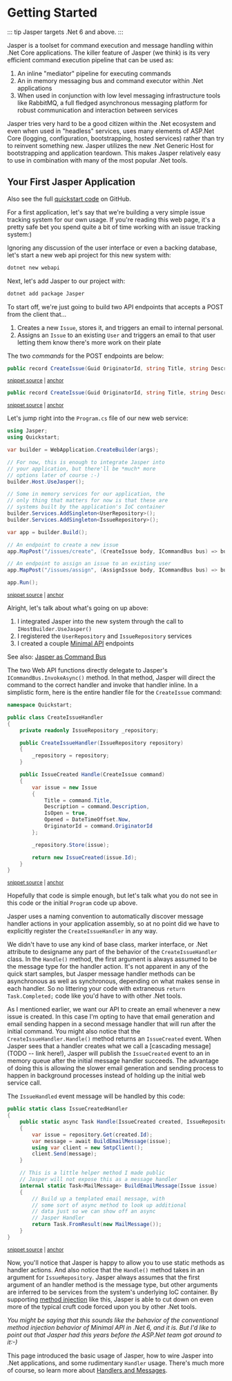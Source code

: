 # Getting Started

::: tip
Jasper targets .Net 6 and above.
:::

Jasper is a toolset for command execution and message handling within .Net Core applications.
The killer feature of Jasper (we think) is its very efficient command execution pipeline that
can be used as:

1. An inline "mediator" pipeline for executing commands
2. An in memory messaging bus and command executor within .Net applications
3. When used in conjunction with low level messaging infrastructure tools like RabbitMQ, a full fledged asynchronous messaging platform for robust communication and interaction between services

Jasper tries very hard to be a good citizen within the .Net ecosystem and even when used in
"headless" services, uses many elements of ASP.Net Core (logging, configuration, bootstrapping, hosted services)
rather than try to reinvent something new. Jasper utilizes the new .Net Generic Host for bootstrapping and application teardown.
This makes Jasper relatively easy to use in combination with many of the most popular .Net tools.

## Your First Jasper Application

Also see the full [quickstart code](https://github.com/JasperFx/jasper/tree/master/src/Samples/Quickstart) on GitHub.

For a first application, let's say that we're building a very simple issue tracking system for
our own usage. If you're reading this web page, it's a pretty safe bet you spend quite a bit of time
working with an issue tracking system:)

Ignoring any discussion of the user interface or even a backing database, let's
start a new web api project for this new system with:

```bash
dotnet new webapi
```
Next, let's add Jasper to our project with:

```bash
dotnet add package Jasper
```

To start off, we're just going to build two API endpoints that accepts
a POST from the client that...

1. Creates a new `Issue`, stores it, and triggers an email to internal personal.
2. Assigns an `Issue` to an existing `User` and triggers an email to that user letting them know there's more work on their plate

The two *commands* for the POST endpoints are below:

<!-- snippet: sample_Quickstart_commands -->
<a id='snippet-sample_quickstart_commands'></a>
```cs
public record CreateIssue(Guid OriginatorId, string Title, string Description);
```
<sup><a href='https://github.com/JasperFx/alba/blob/master/src/KitchenSink/MartenAndRabbitMessages/CreateIssue.cs#L3-L7' title='Snippet source file'>snippet source</a> | <a href='#snippet-sample_quickstart_commands' title='Start of snippet'>anchor</a></sup>
<a id='snippet-sample_quickstart_commands-1'></a>
```cs
public record CreateIssue(Guid OriginatorId, string Title, string Description);
```
<sup><a href='https://github.com/JasperFx/alba/blob/master/src/Samples/Quickstart/CreateIssue.cs#L3-L7' title='Snippet source file'>snippet source</a> | <a href='#snippet-sample_quickstart_commands-1' title='Start of snippet'>anchor</a></sup>
<!-- endSnippet -->

Let's jump right into the `Program.cs` file of our new web service:

<!-- snippet: sample_Quickstart_Program -->
<a id='snippet-sample_quickstart_program'></a>
```cs
using Jasper;
using Quickstart;

var builder = WebApplication.CreateBuilder(args);

// For now, this is enough to integrate Jasper into
// your application, but there'll be *much* more
// options later of course :-)
builder.Host.UseJasper();

// Some in memory services for our application, the
// only thing that matters for now is that these are
// systems built by the application's IoC container
builder.Services.AddSingleton<UserRepository>();
builder.Services.AddSingleton<IssueRepository>();

var app = builder.Build();

// An endpoint to create a new issue
app.MapPost("/issues/create", (CreateIssue body, ICommandBus bus) => bus.InvokeAsync(body));

// An endpoint to assign an issue to an existing user
app.MapPost("/issues/assign", (AssignIssue body, ICommandBus bus) => bus.InvokeAsync(body));

app.Run();
```
<sup><a href='https://github.com/JasperFx/alba/blob/master/src/Samples/Quickstart/Program.cs#L1-L30' title='Snippet source file'>snippet source</a> | <a href='#snippet-sample_quickstart_program' title='Start of snippet'>anchor</a></sup>
<!-- endSnippet -->

Alright, let's talk about what's going on up above:

1. I integrated Jasper into the new system through the call to `IHostBuilder.UseJasper()`
2. I registered the `UserRepository` and `IssueRepository` services
3. I created a couple [Minimal API](https://docs.microsoft.com/en-us/aspnet/core/fundamentals/minimal-apis?view=aspnetcore-6.0) endpoints

See also: [Jasper as Command Bus](/guide/in-memory-bus)

The two Web API functions directly delegate to Jasper's `ICommandBus.InvokeAsync()` method.
In that method, Jasper will direct the command to the correct handler and invoke that handler
inline. In a simplistic form, here is the entire handler file for the `CreateIssue`
command:

<!-- snippet: sample_Quickstart_CreateIssueHandler -->
<a id='snippet-sample_quickstart_createissuehandler'></a>
```cs
namespace Quickstart;

public class CreateIssueHandler
{
    private readonly IssueRepository _repository;

    public CreateIssueHandler(IssueRepository repository)
    {
        _repository = repository;
    }

    public IssueCreated Handle(CreateIssue command)
    {
        var issue = new Issue
        {
            Title = command.Title,
            Description = command.Description,
            IsOpen = true,
            Opened = DateTimeOffset.Now,
            OriginatorId = command.OriginatorId
        };

        _repository.Store(issue);

        return new IssueCreated(issue.Id);
    }
}
```
<sup><a href='https://github.com/JasperFx/alba/blob/master/src/Samples/Quickstart/CreateIssueHandler.cs#L1-L31' title='Snippet source file'>snippet source</a> | <a href='#snippet-sample_quickstart_createissuehandler' title='Start of snippet'>anchor</a></sup>
<!-- endSnippet -->

Hopefully that code is simple enough, but let's talk what you do not see in this code or
the initial `Program` code up above.

Jasper uses a naming convention to automatically discover message handler actions in your
application assembly, so at no point did we have to explicitly register the
`CreateIssueHandler` in any way.

We didn't have to use any kind of base class, marker interface, or .Net attribute to designame
any part of the behavior of the `CreateIssueHandler` class. In the `Handle()` method, the
first argument is always assumed to be the message type for the handler action. It's not apparent
in any of the quick start samples, but Jasper message handler methods can be asynchronous as
well as synchronous, depending on what makes sense in each handler. So no littering your code
with extraneous `return Task.Completed;` code like you'd have to with other .Net tools.

As I mentioned earlier, we want our API to create an email whenever a new issue is created. In
this case I'm opting to have that email generation and email sending happen in a second
message handler that will run after the initial command. You might also notice that the `CreateIssueHandler.Handle()` method returns an `IssueCreated` event.
When Jasper sees that a handler creates what we call a [cascading message](TODO -- link here!), Jasper will
publish the `IssueCreated` event to an in memory
queue after the initial message handler succeeds. The advantage of doing this is allowing the
slower email generation and sending process to happen in background processes instead of holding up
the initial web service call.

The `IssueHandled` event message will be handled by this code:

<!-- snippet: sample_Quickstart_IssueCreatedHandler -->
<a id='snippet-sample_quickstart_issuecreatedhandler'></a>
```cs
public static class IssueCreatedHandler
{
    public static async Task Handle(IssueCreated created, IssueRepository repository)
    {
        var issue = repository.Get(created.Id);
        var message = await BuildEmailMessage(issue);
        using var client = new SmtpClient();
        client.Send(message);
    }

    // This is a little helper method I made public
    // Jasper will not expose this as a message handler
    internal static Task<MailMessage> BuildEmailMessage(Issue issue)
    {
        // Build up a templated email message, with
        // some sort of async method to look up additional
        // data just so we can show off an async
        // Jasper Handler
        return Task.FromResult(new MailMessage());
    }
}
```
<sup><a href='https://github.com/JasperFx/alba/blob/master/src/Samples/Quickstart/IssueCreatedHandler.cs#L5-L29' title='Snippet source file'>snippet source</a> | <a href='#snippet-sample_quickstart_issuecreatedhandler' title='Start of snippet'>anchor</a></sup>
<!-- endSnippet -->

Now, you'll notice that Jasper is happy to allow you to use static methods as
handler actions. And also notice that the `Handle()` method takes in an argument
for `IssueRepository`. Jasper always assumes that the first argument of an handler
method is the message type, but other arguments are inferred to be services from the
system's underlying IoC container. By supporting [method injection](https://betterprogramming.pub/the-3-types-of-dependency-injection-141b40d2cebc) like this, Jasper
is able to cut down on even more of the typical cruft code forced upon you by other .Net tools.

*You might be saying that this sounds like the behavior of the conventional method injection
behavior of Minimal API in .Net 6, and it is. But I'd like to point out that Jasper had this
years before the ASP.Net team got around to it:-)*

This page introduced the basic usage of Jasper, how to wire Jasper
into .Net applications, and some rudimentary `Handler` usage. There's much more
of course, so learn more about [Handlers and Messages](/guide/messages/).
